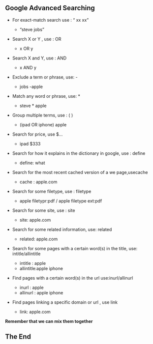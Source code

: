 ## Google Advanced Searching 

+ For exact-match search use   : “ xx xx”
    + “steve jobs”
+ Search X or Y , use : OR
    + x OR y
+ Search X and Y, use : AND
    + x AND y
+ Exclude a term or phrase, use: -
    + jobs -apple
+ Match any word or phrase, use: *
    + steve * apple
+ Group multiple terms, use : ( )
    + (ipad OR iphone) apple
+ Search for price, use $…
    + ipad $333
+ Search for how it explains in the dictionary in google, use : define
    + define: what
+ Search for the most recent cached version of a we page,usecache
    + cache : apple.com

+ Search for some filetype, use : filetype
    + apple filetypr:pdf / apple filetype ext:pdf
+ Search for some site, use : site
    + site: apple.com
+ Search for some related information, use: related
    + related: apple.com
+ Search for some pages with a certain word(s) in the title, use: intitle/allintitle
    + intitle : apple
    + allintitle:apple iphone
+ Find pages with a certain word(s) in the url use:inurl/allinurl
    + inurl : apple
    + allinurl : apple iphone
+ Find pages linking a specific domain or url , use link
    + link: apple.com

**Remember that we can mix them together**

## The End